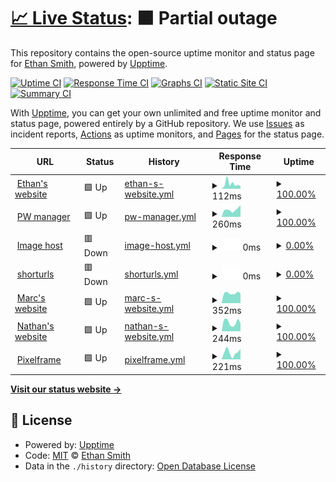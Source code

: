 # [📈 Live Status](https://status.ethanhs.me): <!--live status--> **🟧 Partial outage**

This repository contains the open-source uptime monitor and status page for [Ethan Smith](https://ethanhs.me), powered by [Upptime](https://github.com/upptime/upptime).

[![Uptime CI](https://github.com/ethanhs/upptime/workflows/Uptime%20CI/badge.svg)](https://github.com/ethanhs/upptime/actions?query=workflow%3A%22Uptime+CI%22)
[![Response Time CI](https://github.com/ethanhs/upptime/workflows/Response%20Time%20CI/badge.svg)](https://github.com/ethanhs/upptime/actions?query=workflow%3A%22Response+Time+CI%22)
[![Graphs CI](https://github.com/ethanhs/upptime/workflows/Graphs%20CI/badge.svg)](https://github.com/ethanhs/upptime/actions?query=workflow%3A%22Graphs+CI%22)
[![Static Site CI](https://github.com/ethanhs/upptime/workflows/Static%20Site%20CI/badge.svg)](https://github.com/ethanhs/upptime/actions?query=workflow%3A%22Static+Site+CI%22)
[![Summary CI](https://github.com/ethanhs/upptime/workflows/Summary%20CI/badge.svg)](https://github.com/ethanhs/upptime/actions?query=workflow%3A%22Summary+CI%22)

With [Upptime](https://upptime.js.org), you can get your own unlimited and free uptime monitor and status page, powered entirely by a GitHub repository. We use [Issues](https://github.com/ethanhs/upptime/issues) as incident reports, [Actions](https://github.com/ethanhs/upptime/actions) as uptime monitors, and [Pages](https://status.ethanhs.me) for the status page.

<!--start: status pages-->
<!-- This summary is generated by Upptime (https://github.com/upptime/upptime) -->
<!-- Do not edit this manually, your changes will be overwritten -->
<!-- prettier-ignore -->
| URL | Status | History | Response Time | Uptime |
| --- | ------ | ------- | ------------- | ------ |
| <img alt="" src="https://icons.duckduckgo.com/ip3/ethanhs.me.ico" height="13"> [Ethan's website](https://ethanhs.me) | 🟩 Up | [ethan-s-website.yml](https://github.com/ethanhs/upptime/commits/HEAD/history/ethan-s-website.yml) | <details><summary><img alt="Response time graph" src="./graphs/ethan-s-website/response-time-week.png" height="20"> 112ms</summary><br><a href="https://status.ethanhs.me/history/ethan-s-website"><img alt="Response time 157" src="https://img.shields.io/endpoint?url=https%3A%2F%2Fraw.githubusercontent.com%2Fethanhs%2Fupptime%2FHEAD%2Fapi%2Fethan-s-website%2Fresponse-time.json"></a><br><a href="https://status.ethanhs.me/history/ethan-s-website"><img alt="24-hour response time 59" src="https://img.shields.io/endpoint?url=https%3A%2F%2Fraw.githubusercontent.com%2Fethanhs%2Fupptime%2FHEAD%2Fapi%2Fethan-s-website%2Fresponse-time-day.json"></a><br><a href="https://status.ethanhs.me/history/ethan-s-website"><img alt="7-day response time 112" src="https://img.shields.io/endpoint?url=https%3A%2F%2Fraw.githubusercontent.com%2Fethanhs%2Fupptime%2FHEAD%2Fapi%2Fethan-s-website%2Fresponse-time-week.json"></a><br><a href="https://status.ethanhs.me/history/ethan-s-website"><img alt="30-day response time 142" src="https://img.shields.io/endpoint?url=https%3A%2F%2Fraw.githubusercontent.com%2Fethanhs%2Fupptime%2FHEAD%2Fapi%2Fethan-s-website%2Fresponse-time-month.json"></a><br><a href="https://status.ethanhs.me/history/ethan-s-website"><img alt="1-year response time 147" src="https://img.shields.io/endpoint?url=https%3A%2F%2Fraw.githubusercontent.com%2Fethanhs%2Fupptime%2FHEAD%2Fapi%2Fethan-s-website%2Fresponse-time-year.json"></a></details> | <details><summary><a href="https://status.ethanhs.me/history/ethan-s-website">100.00%</a></summary><a href="https://status.ethanhs.me/history/ethan-s-website"><img alt="All-time uptime 86.33%" src="https://img.shields.io/endpoint?url=https%3A%2F%2Fraw.githubusercontent.com%2Fethanhs%2Fupptime%2FHEAD%2Fapi%2Fethan-s-website%2Fuptime.json"></a><br><a href="https://status.ethanhs.me/history/ethan-s-website"><img alt="24-hour uptime 100.00%" src="https://img.shields.io/endpoint?url=https%3A%2F%2Fraw.githubusercontent.com%2Fethanhs%2Fupptime%2FHEAD%2Fapi%2Fethan-s-website%2Fuptime-day.json"></a><br><a href="https://status.ethanhs.me/history/ethan-s-website"><img alt="7-day uptime 100.00%" src="https://img.shields.io/endpoint?url=https%3A%2F%2Fraw.githubusercontent.com%2Fethanhs%2Fupptime%2FHEAD%2Fapi%2Fethan-s-website%2Fuptime-week.json"></a><br><a href="https://status.ethanhs.me/history/ethan-s-website"><img alt="30-day uptime 100.00%" src="https://img.shields.io/endpoint?url=https%3A%2F%2Fraw.githubusercontent.com%2Fethanhs%2Fupptime%2FHEAD%2Fapi%2Fethan-s-website%2Fuptime-month.json"></a><br><a href="https://status.ethanhs.me/history/ethan-s-website"><img alt="1-year uptime 100.00%" src="https://img.shields.io/endpoint?url=https%3A%2F%2Fraw.githubusercontent.com%2Fethanhs%2Fupptime%2FHEAD%2Fapi%2Fethan-s-website%2Fuptime-year.json"></a></details>
| <img alt="" src="https://icons.duckduckgo.com/ip3/pw.ethanhs.me.ico" height="13"> [PW manager](https://pw.ethanhs.me) | 🟩 Up | [pw-manager.yml](https://github.com/ethanhs/upptime/commits/HEAD/history/pw-manager.yml) | <details><summary><img alt="Response time graph" src="./graphs/pw-manager/response-time-week.png" height="20"> 260ms</summary><br><a href="https://status.ethanhs.me/history/pw-manager"><img alt="Response time 316" src="https://img.shields.io/endpoint?url=https%3A%2F%2Fraw.githubusercontent.com%2Fethanhs%2Fupptime%2FHEAD%2Fapi%2Fpw-manager%2Fresponse-time.json"></a><br><a href="https://status.ethanhs.me/history/pw-manager"><img alt="24-hour response time 418" src="https://img.shields.io/endpoint?url=https%3A%2F%2Fraw.githubusercontent.com%2Fethanhs%2Fupptime%2FHEAD%2Fapi%2Fpw-manager%2Fresponse-time-day.json"></a><br><a href="https://status.ethanhs.me/history/pw-manager"><img alt="7-day response time 260" src="https://img.shields.io/endpoint?url=https%3A%2F%2Fraw.githubusercontent.com%2Fethanhs%2Fupptime%2FHEAD%2Fapi%2Fpw-manager%2Fresponse-time-week.json"></a><br><a href="https://status.ethanhs.me/history/pw-manager"><img alt="30-day response time 265" src="https://img.shields.io/endpoint?url=https%3A%2F%2Fraw.githubusercontent.com%2Fethanhs%2Fupptime%2FHEAD%2Fapi%2Fpw-manager%2Fresponse-time-month.json"></a><br><a href="https://status.ethanhs.me/history/pw-manager"><img alt="1-year response time 343" src="https://img.shields.io/endpoint?url=https%3A%2F%2Fraw.githubusercontent.com%2Fethanhs%2Fupptime%2FHEAD%2Fapi%2Fpw-manager%2Fresponse-time-year.json"></a></details> | <details><summary><a href="https://status.ethanhs.me/history/pw-manager">100.00%</a></summary><a href="https://status.ethanhs.me/history/pw-manager"><img alt="All-time uptime 89.21%" src="https://img.shields.io/endpoint?url=https%3A%2F%2Fraw.githubusercontent.com%2Fethanhs%2Fupptime%2FHEAD%2Fapi%2Fpw-manager%2Fuptime.json"></a><br><a href="https://status.ethanhs.me/history/pw-manager"><img alt="24-hour uptime 100.00%" src="https://img.shields.io/endpoint?url=https%3A%2F%2Fraw.githubusercontent.com%2Fethanhs%2Fupptime%2FHEAD%2Fapi%2Fpw-manager%2Fuptime-day.json"></a><br><a href="https://status.ethanhs.me/history/pw-manager"><img alt="7-day uptime 100.00%" src="https://img.shields.io/endpoint?url=https%3A%2F%2Fraw.githubusercontent.com%2Fethanhs%2Fupptime%2FHEAD%2Fapi%2Fpw-manager%2Fuptime-week.json"></a><br><a href="https://status.ethanhs.me/history/pw-manager"><img alt="30-day uptime 100.00%" src="https://img.shields.io/endpoint?url=https%3A%2F%2Fraw.githubusercontent.com%2Fethanhs%2Fupptime%2FHEAD%2Fapi%2Fpw-manager%2Fuptime-month.json"></a><br><a href="https://status.ethanhs.me/history/pw-manager"><img alt="1-year uptime 97.44%" src="https://img.shields.io/endpoint?url=https%3A%2F%2Fraw.githubusercontent.com%2Fethanhs%2Fupptime%2FHEAD%2Fapi%2Fpw-manager%2Fuptime-year.json"></a></details>
| <img alt="" src="https://icons.duckduckgo.com/ip3/i.0xe.me.ico" height="13"> [Image host](https://i.0xe.me) | 🟥 Down | [image-host.yml](https://github.com/ethanhs/upptime/commits/HEAD/history/image-host.yml) | <details><summary><img alt="Response time graph" src="./graphs/image-host/response-time-week.png" height="20"> 0ms</summary><br><a href="https://status.ethanhs.me/history/image-host"><img alt="Response time 249" src="https://img.shields.io/endpoint?url=https%3A%2F%2Fraw.githubusercontent.com%2Fethanhs%2Fupptime%2FHEAD%2Fapi%2Fimage-host%2Fresponse-time.json"></a><br><a href="https://status.ethanhs.me/history/image-host"><img alt="24-hour response time 0" src="https://img.shields.io/endpoint?url=https%3A%2F%2Fraw.githubusercontent.com%2Fethanhs%2Fupptime%2FHEAD%2Fapi%2Fimage-host%2Fresponse-time-day.json"></a><br><a href="https://status.ethanhs.me/history/image-host"><img alt="7-day response time 0" src="https://img.shields.io/endpoint?url=https%3A%2F%2Fraw.githubusercontent.com%2Fethanhs%2Fupptime%2FHEAD%2Fapi%2Fimage-host%2Fresponse-time-week.json"></a><br><a href="https://status.ethanhs.me/history/image-host"><img alt="30-day response time 0" src="https://img.shields.io/endpoint?url=https%3A%2F%2Fraw.githubusercontent.com%2Fethanhs%2Fupptime%2FHEAD%2Fapi%2Fimage-host%2Fresponse-time-month.json"></a><br><a href="https://status.ethanhs.me/history/image-host"><img alt="1-year response time 0" src="https://img.shields.io/endpoint?url=https%3A%2F%2Fraw.githubusercontent.com%2Fethanhs%2Fupptime%2FHEAD%2Fapi%2Fimage-host%2Fresponse-time-year.json"></a></details> | <details><summary><a href="https://status.ethanhs.me/history/image-host">0.00%</a></summary><a href="https://status.ethanhs.me/history/image-host"><img alt="All-time uptime 46.98%" src="https://img.shields.io/endpoint?url=https%3A%2F%2Fraw.githubusercontent.com%2Fethanhs%2Fupptime%2FHEAD%2Fapi%2Fimage-host%2Fuptime.json"></a><br><a href="https://status.ethanhs.me/history/image-host"><img alt="24-hour uptime 0.00%" src="https://img.shields.io/endpoint?url=https%3A%2F%2Fraw.githubusercontent.com%2Fethanhs%2Fupptime%2FHEAD%2Fapi%2Fimage-host%2Fuptime-day.json"></a><br><a href="https://status.ethanhs.me/history/image-host"><img alt="7-day uptime 0.00%" src="https://img.shields.io/endpoint?url=https%3A%2F%2Fraw.githubusercontent.com%2Fethanhs%2Fupptime%2FHEAD%2Fapi%2Fimage-host%2Fuptime-week.json"></a><br><a href="https://status.ethanhs.me/history/image-host"><img alt="30-day uptime 4.67%" src="https://img.shields.io/endpoint?url=https%3A%2F%2Fraw.githubusercontent.com%2Fethanhs%2Fupptime%2FHEAD%2Fapi%2Fimage-host%2Fuptime-month.json"></a><br><a href="https://status.ethanhs.me/history/image-host"><img alt="1-year uptime 0.00%" src="https://img.shields.io/endpoint?url=https%3A%2F%2Fraw.githubusercontent.com%2Fethanhs%2Fupptime%2FHEAD%2Fapi%2Fimage-host%2Fuptime-year.json"></a></details>
| <img alt="" src="https://icons.duckduckgo.com/ip3/s.0xe.me.ico" height="13"> [shorturls](https://s.0xe.me/admin) | 🟥 Down | [shorturls.yml](https://github.com/ethanhs/upptime/commits/HEAD/history/shorturls.yml) | <details><summary><img alt="Response time graph" src="./graphs/shorturls/response-time-week.png" height="20"> 0ms</summary><br><a href="https://status.ethanhs.me/history/shorturls"><img alt="Response time 0" src="https://img.shields.io/endpoint?url=https%3A%2F%2Fraw.githubusercontent.com%2Fethanhs%2Fupptime%2FHEAD%2Fapi%2Fshorturls%2Fresponse-time.json"></a><br><a href="https://status.ethanhs.me/history/shorturls"><img alt="24-hour response time 0" src="https://img.shields.io/endpoint?url=https%3A%2F%2Fraw.githubusercontent.com%2Fethanhs%2Fupptime%2FHEAD%2Fapi%2Fshorturls%2Fresponse-time-day.json"></a><br><a href="https://status.ethanhs.me/history/shorturls"><img alt="7-day response time 0" src="https://img.shields.io/endpoint?url=https%3A%2F%2Fraw.githubusercontent.com%2Fethanhs%2Fupptime%2FHEAD%2Fapi%2Fshorturls%2Fresponse-time-week.json"></a><br><a href="https://status.ethanhs.me/history/shorturls"><img alt="30-day response time 0" src="https://img.shields.io/endpoint?url=https%3A%2F%2Fraw.githubusercontent.com%2Fethanhs%2Fupptime%2FHEAD%2Fapi%2Fshorturls%2Fresponse-time-month.json"></a><br><a href="https://status.ethanhs.me/history/shorturls"><img alt="1-year response time 0" src="https://img.shields.io/endpoint?url=https%3A%2F%2Fraw.githubusercontent.com%2Fethanhs%2Fupptime%2FHEAD%2Fapi%2Fshorturls%2Fresponse-time-year.json"></a></details> | <details><summary><a href="https://status.ethanhs.me/history/shorturls">0.00%</a></summary><a href="https://status.ethanhs.me/history/shorturls"><img alt="All-time uptime 33.22%" src="https://img.shields.io/endpoint?url=https%3A%2F%2Fraw.githubusercontent.com%2Fethanhs%2Fupptime%2FHEAD%2Fapi%2Fshorturls%2Fuptime.json"></a><br><a href="https://status.ethanhs.me/history/shorturls"><img alt="24-hour uptime 0.00%" src="https://img.shields.io/endpoint?url=https%3A%2F%2Fraw.githubusercontent.com%2Fethanhs%2Fupptime%2FHEAD%2Fapi%2Fshorturls%2Fuptime-day.json"></a><br><a href="https://status.ethanhs.me/history/shorturls"><img alt="7-day uptime 0.00%" src="https://img.shields.io/endpoint?url=https%3A%2F%2Fraw.githubusercontent.com%2Fethanhs%2Fupptime%2FHEAD%2Fapi%2Fshorturls%2Fuptime-week.json"></a><br><a href="https://status.ethanhs.me/history/shorturls"><img alt="30-day uptime 4.67%" src="https://img.shields.io/endpoint?url=https%3A%2F%2Fraw.githubusercontent.com%2Fethanhs%2Fupptime%2FHEAD%2Fapi%2Fshorturls%2Fuptime-month.json"></a><br><a href="https://status.ethanhs.me/history/shorturls"><img alt="1-year uptime 0.00%" src="https://img.shields.io/endpoint?url=https%3A%2F%2Fraw.githubusercontent.com%2Fethanhs%2Fupptime%2FHEAD%2Fapi%2Fshorturls%2Fuptime-year.json"></a></details>
| <img alt="" src="https://icons.duckduckgo.com/ip3/marcdav.is.ico" height="13"> [Marc's website](https://marcdav.is) | 🟩 Up | [marc-s-website.yml](https://github.com/ethanhs/upptime/commits/HEAD/history/marc-s-website.yml) | <details><summary><img alt="Response time graph" src="./graphs/marc-s-website/response-time-week.png" height="20"> 352ms</summary><br><a href="https://status.ethanhs.me/history/marc-s-website"><img alt="Response time 365" src="https://img.shields.io/endpoint?url=https%3A%2F%2Fraw.githubusercontent.com%2Fethanhs%2Fupptime%2FHEAD%2Fapi%2Fmarc-s-website%2Fresponse-time.json"></a><br><a href="https://status.ethanhs.me/history/marc-s-website"><img alt="24-hour response time 345" src="https://img.shields.io/endpoint?url=https%3A%2F%2Fraw.githubusercontent.com%2Fethanhs%2Fupptime%2FHEAD%2Fapi%2Fmarc-s-website%2Fresponse-time-day.json"></a><br><a href="https://status.ethanhs.me/history/marc-s-website"><img alt="7-day response time 352" src="https://img.shields.io/endpoint?url=https%3A%2F%2Fraw.githubusercontent.com%2Fethanhs%2Fupptime%2FHEAD%2Fapi%2Fmarc-s-website%2Fresponse-time-week.json"></a><br><a href="https://status.ethanhs.me/history/marc-s-website"><img alt="30-day response time 342" src="https://img.shields.io/endpoint?url=https%3A%2F%2Fraw.githubusercontent.com%2Fethanhs%2Fupptime%2FHEAD%2Fapi%2Fmarc-s-website%2Fresponse-time-month.json"></a><br><a href="https://status.ethanhs.me/history/marc-s-website"><img alt="1-year response time 366" src="https://img.shields.io/endpoint?url=https%3A%2F%2Fraw.githubusercontent.com%2Fethanhs%2Fupptime%2FHEAD%2Fapi%2Fmarc-s-website%2Fresponse-time-year.json"></a></details> | <details><summary><a href="https://status.ethanhs.me/history/marc-s-website">100.00%</a></summary><a href="https://status.ethanhs.me/history/marc-s-website"><img alt="All-time uptime 93.24%" src="https://img.shields.io/endpoint?url=https%3A%2F%2Fraw.githubusercontent.com%2Fethanhs%2Fupptime%2FHEAD%2Fapi%2Fmarc-s-website%2Fuptime.json"></a><br><a href="https://status.ethanhs.me/history/marc-s-website"><img alt="24-hour uptime 100.00%" src="https://img.shields.io/endpoint?url=https%3A%2F%2Fraw.githubusercontent.com%2Fethanhs%2Fupptime%2FHEAD%2Fapi%2Fmarc-s-website%2Fuptime-day.json"></a><br><a href="https://status.ethanhs.me/history/marc-s-website"><img alt="7-day uptime 100.00%" src="https://img.shields.io/endpoint?url=https%3A%2F%2Fraw.githubusercontent.com%2Fethanhs%2Fupptime%2FHEAD%2Fapi%2Fmarc-s-website%2Fuptime-week.json"></a><br><a href="https://status.ethanhs.me/history/marc-s-website"><img alt="30-day uptime 100.00%" src="https://img.shields.io/endpoint?url=https%3A%2F%2Fraw.githubusercontent.com%2Fethanhs%2Fupptime%2FHEAD%2Fapi%2Fmarc-s-website%2Fuptime-month.json"></a><br><a href="https://status.ethanhs.me/history/marc-s-website"><img alt="1-year uptime 99.89%" src="https://img.shields.io/endpoint?url=https%3A%2F%2Fraw.githubusercontent.com%2Fethanhs%2Fupptime%2FHEAD%2Fapi%2Fmarc-s-website%2Fuptime-year.json"></a></details>
| <img alt="" src="https://icons.duckduckgo.com/ip3/nathanp.me.ico" height="13"> [Nathan's website](https://nathanp.me) | 🟩 Up | [nathan-s-website.yml](https://github.com/ethanhs/upptime/commits/HEAD/history/nathan-s-website.yml) | <details><summary><img alt="Response time graph" src="./graphs/nathan-s-website/response-time-week.png" height="20"> 244ms</summary><br><a href="https://status.ethanhs.me/history/nathan-s-website"><img alt="Response time 204" src="https://img.shields.io/endpoint?url=https%3A%2F%2Fraw.githubusercontent.com%2Fethanhs%2Fupptime%2FHEAD%2Fapi%2Fnathan-s-website%2Fresponse-time.json"></a><br><a href="https://status.ethanhs.me/history/nathan-s-website"><img alt="24-hour response time 223" src="https://img.shields.io/endpoint?url=https%3A%2F%2Fraw.githubusercontent.com%2Fethanhs%2Fupptime%2FHEAD%2Fapi%2Fnathan-s-website%2Fresponse-time-day.json"></a><br><a href="https://status.ethanhs.me/history/nathan-s-website"><img alt="7-day response time 244" src="https://img.shields.io/endpoint?url=https%3A%2F%2Fraw.githubusercontent.com%2Fethanhs%2Fupptime%2FHEAD%2Fapi%2Fnathan-s-website%2Fresponse-time-week.json"></a><br><a href="https://status.ethanhs.me/history/nathan-s-website"><img alt="30-day response time 246" src="https://img.shields.io/endpoint?url=https%3A%2F%2Fraw.githubusercontent.com%2Fethanhs%2Fupptime%2FHEAD%2Fapi%2Fnathan-s-website%2Fresponse-time-month.json"></a><br><a href="https://status.ethanhs.me/history/nathan-s-website"><img alt="1-year response time 219" src="https://img.shields.io/endpoint?url=https%3A%2F%2Fraw.githubusercontent.com%2Fethanhs%2Fupptime%2FHEAD%2Fapi%2Fnathan-s-website%2Fresponse-time-year.json"></a></details> | <details><summary><a href="https://status.ethanhs.me/history/nathan-s-website">100.00%</a></summary><a href="https://status.ethanhs.me/history/nathan-s-website"><img alt="All-time uptime 96.60%" src="https://img.shields.io/endpoint?url=https%3A%2F%2Fraw.githubusercontent.com%2Fethanhs%2Fupptime%2FHEAD%2Fapi%2Fnathan-s-website%2Fuptime.json"></a><br><a href="https://status.ethanhs.me/history/nathan-s-website"><img alt="24-hour uptime 100.00%" src="https://img.shields.io/endpoint?url=https%3A%2F%2Fraw.githubusercontent.com%2Fethanhs%2Fupptime%2FHEAD%2Fapi%2Fnathan-s-website%2Fuptime-day.json"></a><br><a href="https://status.ethanhs.me/history/nathan-s-website"><img alt="7-day uptime 100.00%" src="https://img.shields.io/endpoint?url=https%3A%2F%2Fraw.githubusercontent.com%2Fethanhs%2Fupptime%2FHEAD%2Fapi%2Fnathan-s-website%2Fuptime-week.json"></a><br><a href="https://status.ethanhs.me/history/nathan-s-website"><img alt="30-day uptime 100.00%" src="https://img.shields.io/endpoint?url=https%3A%2F%2Fraw.githubusercontent.com%2Fethanhs%2Fupptime%2FHEAD%2Fapi%2Fnathan-s-website%2Fuptime-month.json"></a><br><a href="https://status.ethanhs.me/history/nathan-s-website"><img alt="1-year uptime 98.67%" src="https://img.shields.io/endpoint?url=https%3A%2F%2Fraw.githubusercontent.com%2Fethanhs%2Fupptime%2FHEAD%2Fapi%2Fnathan-s-website%2Fuptime-year.json"></a></details>
| <img alt="" src="https://icons.duckduckgo.com/ip3/pixelframe.nathanp.me.ico" height="13"> [Pixelframe](http://pixelframe.nathanp.me) | 🟩 Up | [pixelframe.yml](https://github.com/ethanhs/upptime/commits/HEAD/history/pixelframe.yml) | <details><summary><img alt="Response time graph" src="./graphs/pixelframe/response-time-week.png" height="20"> 221ms</summary><br><a href="https://status.ethanhs.me/history/pixelframe"><img alt="Response time 147" src="https://img.shields.io/endpoint?url=https%3A%2F%2Fraw.githubusercontent.com%2Fethanhs%2Fupptime%2FHEAD%2Fapi%2Fpixelframe%2Fresponse-time.json"></a><br><a href="https://status.ethanhs.me/history/pixelframe"><img alt="24-hour response time 333" src="https://img.shields.io/endpoint?url=https%3A%2F%2Fraw.githubusercontent.com%2Fethanhs%2Fupptime%2FHEAD%2Fapi%2Fpixelframe%2Fresponse-time-day.json"></a><br><a href="https://status.ethanhs.me/history/pixelframe"><img alt="7-day response time 221" src="https://img.shields.io/endpoint?url=https%3A%2F%2Fraw.githubusercontent.com%2Fethanhs%2Fupptime%2FHEAD%2Fapi%2Fpixelframe%2Fresponse-time-week.json"></a><br><a href="https://status.ethanhs.me/history/pixelframe"><img alt="30-day response time 217" src="https://img.shields.io/endpoint?url=https%3A%2F%2Fraw.githubusercontent.com%2Fethanhs%2Fupptime%2FHEAD%2Fapi%2Fpixelframe%2Fresponse-time-month.json"></a><br><a href="https://status.ethanhs.me/history/pixelframe"><img alt="1-year response time 160" src="https://img.shields.io/endpoint?url=https%3A%2F%2Fraw.githubusercontent.com%2Fethanhs%2Fupptime%2FHEAD%2Fapi%2Fpixelframe%2Fresponse-time-year.json"></a></details> | <details><summary><a href="https://status.ethanhs.me/history/pixelframe">100.00%</a></summary><a href="https://status.ethanhs.me/history/pixelframe"><img alt="All-time uptime 47.01%" src="https://img.shields.io/endpoint?url=https%3A%2F%2Fraw.githubusercontent.com%2Fethanhs%2Fupptime%2FHEAD%2Fapi%2Fpixelframe%2Fuptime.json"></a><br><a href="https://status.ethanhs.me/history/pixelframe"><img alt="24-hour uptime 100.00%" src="https://img.shields.io/endpoint?url=https%3A%2F%2Fraw.githubusercontent.com%2Fethanhs%2Fupptime%2FHEAD%2Fapi%2Fpixelframe%2Fuptime-day.json"></a><br><a href="https://status.ethanhs.me/history/pixelframe"><img alt="7-day uptime 100.00%" src="https://img.shields.io/endpoint?url=https%3A%2F%2Fraw.githubusercontent.com%2Fethanhs%2Fupptime%2FHEAD%2Fapi%2Fpixelframe%2Fuptime-week.json"></a><br><a href="https://status.ethanhs.me/history/pixelframe"><img alt="30-day uptime 100.00%" src="https://img.shields.io/endpoint?url=https%3A%2F%2Fraw.githubusercontent.com%2Fethanhs%2Fupptime%2FHEAD%2Fapi%2Fpixelframe%2Fuptime-month.json"></a><br><a href="https://status.ethanhs.me/history/pixelframe"><img alt="1-year uptime 33.54%" src="https://img.shields.io/endpoint?url=https%3A%2F%2Fraw.githubusercontent.com%2Fethanhs%2Fupptime%2FHEAD%2Fapi%2Fpixelframe%2Fuptime-year.json"></a></details>

<!--end: status pages-->

[**Visit our status website →**](https://status.ethanhs.me)

## 📄 License

- Powered by: [Upptime](https://github.com/upptime/upptime)
- Code: [MIT](./LICENSE) © [Ethan Smith](https://ethanhs.me)
- Data in the `./history` directory: [Open Database License](https://opendatacommons.org/licenses/odbl/1-0/)
